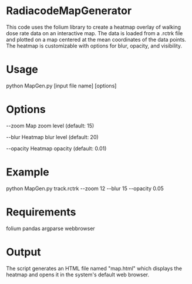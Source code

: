 # RadiacodeMapGenerator
This code uses the folium library to create a heatmap overlay of walking dose rate data on an interactive map. The data is loaded from a .rctrk file and plotted on a map centered at the mean coordinates of the data points. The heatmap is customizable with options for blur, opacity, and visibility.

# Usage

python MapGen.py [input file name] [options]
# Options

--zoom       Map zoom level (default: 15)

--blur       Heatmap blur level (default: 20)

--opacity    Heatmap opacity (default: 0.01)

# Example

python MapGen.py track.rctrk --zoom 12 --blur 15 --opacity 0.05

# Requirements
folium
pandas
argparse
webbrowser

# Output
The script generates an HTML file named "map.html" which displays the heatmap and opens it in the system's default web browser.
